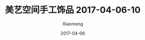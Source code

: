 ---
layout: post
title: 美艺空间手工饰品 2017-04-06-10
description: 美艺空间手工饰品
date: 2017-04-06
img: http://imglf.nosdn.127.net/img/R2s3QnZjM0lqWFRIZ2lWaDV4dW1FZ2d2Z1lvR0pqOHRESmxNV01aSkE4YU5DbDg2NS9DOXdBPT0.jpg?imageView&thumbnail=1680x0&quality=96&stripmeta=0&type=jpg
author: Xiaomeng
---
